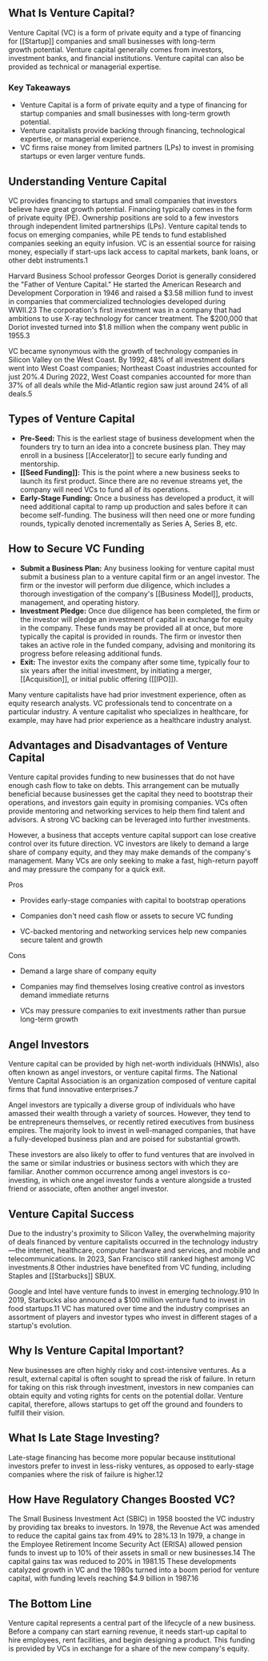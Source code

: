 ## What Is Venture Capital?

Venture Capital (VC) is a form of private equity and a type of financing for [[Startup]] companies and small businesses with long-term growth potential. Venture capital generally comes from investors, investment banks, and financial institutions. Venture capital can also be provided as technical or managerial expertise.  

### Key Takeaways

- Venture Capital is a form of private equity and a type of financing for startup companies and small businesses with long-term growth potential.
- Venture capitalists provide backing through financing, technological expertise, or managerial experience.
- VC firms raise money from limited partners (LPs) to invest in promising startups or even larger venture funds.

## Understanding Venture Capital

VC provides financing to startups and small companies that investors believe have great growth potential. Financing typically comes in the form of private equity (PE). Ownership positions are sold to a few investors through independent limited partnerships (LPs). Venture capital tends to focus on emerging companies, while PE tends to fund established companies seeking an equity infusion. VC is an essential source for raising money, especially if start-ups lack access to capital markets, bank loans, or other debt instruments.1

Harvard Business School professor Georges Doriot is generally considered the "Father of Venture Capital." He started the American Research and Development Corporation in 1946 and raised a $3.58 million fund to invest in companies that commercialized technologies developed during WWII.23 The corporation's first investment was in a company that had ambitions to use X-ray technology for cancer treatment. The $200,000 that Doriot invested turned into $1.8 million when the company went public in 1955.3

VC became synonymous with the growth of technology companies in Silicon Valley on the West Coast. By 1992, 48% of all investment dollars went into West Coast companies; Northeast Coast industries accounted for just 20%.4 During 2022, West Coast companies accounted for more than 37% of all deals while the Mid-Atlantic region saw just around 24% of all deals.5  

## Types of Venture Capital

- **Pre-Seed:** This is the earliest stage of business development when the founders try to turn an idea into a concrete business plan. They may enroll in a business [[Accelerator]] to secure early funding and mentorship.
- **[[Seed Funding]]:** This is the point where a new business seeks to launch its first product. Since there are no revenue streams yet, the company will need VCs to fund all of its operations.
- **Early-Stage Funding:** Once a business has developed a product, it will need additional capital to ramp up production and sales before it can become self-funding. The business will then need one or more funding rounds, typically denoted incrementally as Series A, Series B, etc.

## How to Secure VC Funding

- **Submit a Business Plan:** Any business looking for venture capital must submit a business plan to a venture capital firm or an angel investor. The firm or the investor will perform due diligence, which includes a thorough investigation of the company's [[Business Model]], products, management, and operating history.
- **Investment Pledge:** Once due diligence has been completed, the firm or the investor will pledge an investment of capital in exchange for equity in the company. These funds may be provided all at once, but more typically the capital is provided in rounds. The firm or investor then takes an active role in the funded company, advising and monitoring its progress before releasing additional funds.
- **Exit:** The investor exits the company after some time, typically four to six years after the initial investment, by initiating a merger, [[Acquisition]], or initial public offering ([[IPO]]).  
    

Many venture capitalists have had prior investment experience, often as equity research analysts. VC professionals tend to concentrate on a particular industry. A venture capitalist who specializes in healthcare, for example, may have had prior experience as a healthcare industry analyst.

## Advantages and Disadvantages of Venture Capital

Venture capital provides funding to new businesses that do not have enough cash flow to take on debts. This arrangement can be mutually beneficial because businesses get the capital they need to bootstrap their operations, and investors gain equity in promising companies. VCs often provide mentoring and networking services to help them find talent and advisors. A strong VC backing can be leveraged into further investments.

However, a business that accepts venture capital support can lose creative control over its future direction. VC investors are likely to demand a large share of company equity, and they may make demands of the company's management. Many VCs are only seeking to make a fast, high-return payoff and may pressure the company for a quick exit.

Pros

- Provides early-stage companies with capital to bootstrap operations
    
- Companies don't need cash flow or assets to secure VC funding
    
- VC-backed mentoring and networking services help new companies secure talent and growth
    

Cons

- Demand a large share of company equity  
    
- Companies may find themselves losing creative control as investors demand immediate returns
    
- VCs may pressure companies to exit investments rather than pursue long-term growth
    

## Angel Investors

Venture capital can be provided by high net-worth individuals (HNWIs), also often known as angel investors, or venture capital firms. The National Venture Capital Association is an organization composed of venture capital firms that fund innovative enterprises.7

Angel investors are typically a diverse group of individuals who have amassed their wealth through a variety of sources. However, they tend to be entrepreneurs themselves, or recently retired executives from business empires. The majority look to invest in well-managed companies, that have a fully-developed business plan and are poised for substantial growth.

These investors are also likely to offer to fund ventures that are involved in the same or similar industries or business sectors with which they are familiar. Another common occurrence among angel investors is co-investing, in which one angel investor funds a venture alongside a trusted friend or associate, often another angel investor.

## Venture Capital Success

Due to the industry's proximity to Silicon Valley, the overwhelming majority of deals financed by venture capitalists occurred in the technology industry—the internet, healthcare, computer hardware and services, and mobile and telecommunications. In 2023, San Francisco still ranked highest among VC investments.8 Other industries have benefited from VC funding, including Staples and [[Starbucks]] SBUX.

Google and Intel have venture funds to invest in emerging technology.910 In 2019, Starbucks also announced a $100 million venture fund to invest in food startups.11 VC has matured over time and the industry comprises an assortment of players and investor types who invest in different stages of a startup's evolution.  

## Why Is Venture Capital Important?

New businesses are often highly risky and cost-intensive ventures. As a result, external capital is often sought to spread the risk of failure. In return for taking on this risk through investment, investors in new companies can obtain equity and voting rights for cents on the potential dollar. Venture capital, therefore, allows startups to get off the ground and founders to fulfill their vision.

## What Is Late Stage Investing?

Late-stage financing has become more popular because institutional investors prefer to invest in less-risky ventures, as opposed to early-stage companies where the risk of failure is higher.12

## How Have Regulatory Changes Boosted VC?

The Small Business Investment Act (SBIC) in 1958 boosted the VC industry by providing tax breaks to investors. In 1978, the Revenue Act was amended to reduce the capital gains tax from 49% to 28%.13 In 1979, a change in the Employee Retirement Income Security Act (ERISA) allowed pension funds to invest up to 10% of their assets in small or new businesses.14 The capital gains tax was reduced to 20% in 1981.15 These developments catalyzed growth in VC and the 1980s turned into a boom period for venture capital, with funding levels reaching $4.9 billion in 1987.16

## The Bottom Line

Venture capital represents a central part of the lifecycle of a new business. Before a company can start earning revenue, it needs start-up capital to hire employees, rent facilities, and begin designing a product. This funding is provided by VCs in exchange for a share of the new company's equity.  